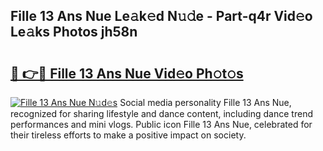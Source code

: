 ## Fille 13 Ans Nue Le𝚊k𝚎d N𝚞𝚍e - Part-q4r Vid𝚎o Le𝚊ks Photos jh58n

# <h2><a href="http://fb67y6.evod.top/?m=Fille+13+Ans+Nue">🔗 👉🔴 Fille 13 Ans Nue Vid𝚎o Ph𝚘t𝚘s</a></h2>

[![Fille 13 Ans Nue N𝚞d𝚎s](https://i.imgur.com/8V9OHl7.gif)](http://fb67y6.evod.top/?m=Fille+13+Ans+Nue)
Social media personality Fille 13 Ans Nue, recognized for sharing lifestyle and dance content, including dance trend performances and mini vlogs. Public icon Fille 13 Ans Nue, celebrated for their tireless efforts to make a positive impact on society. 
